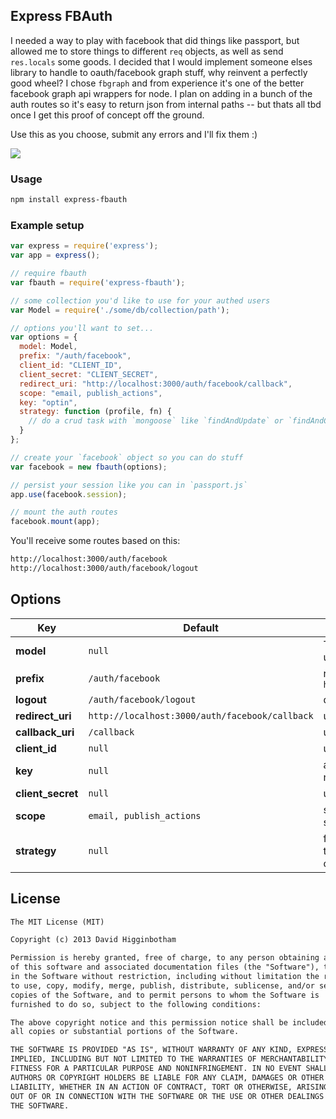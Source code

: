 ## Express FBAuth
I needed a way to play with facebook that did things like passport, but allowed me to store things to different `req` objects, as well as send `res.locals` some goods. I decided that I would implement someone elses library to handle to oauth/facebook graph stuff, why reinvent a perfectly good wheel? I chose `fbgraph` and from experience it's one of the better facebook graph api wrappers for node. I plan on adding in a bunch of the auth routes so it's easy to return json from internal paths -- but thats all tbd once I get this proof of concept off the ground.

Use this as you choose, submit any errors and I'll fix them :)

![](https://badge.fury.io/js/express-fbauth.png)

### Usage
```md
npm install express-fbauth
```

### Example setup
```js
var express = require('express');
var app = express();

// require fbauth
var fbauth = require('express-fbauth');

// some collection you'd like to use for your authed users
var Model = require('./some/db/collection/path');

// options you'll want to set... 
var options = {
  model: Model,
  prefix: "/auth/facebook",
  client_id: "CLIENT_ID",
  client_secret: "CLIENT_SECRET",
  redirect_uri: "http://localhost:3000/auth/facebook/callback",
  scope: "email, publish_actions",
  key: "optin",
  strategy: function (profile, fn) {
    // do a crud task with `mongoose` like `findAndUpdate` or `findAndCreate`
  }
};

// create your `facebook` object so you can do stuff
var facebook = new fbauth(options);

// persist your session like you can in `passport.js`
app.use(facebook.session);

// mount the auth routes
facebook.mount(app);
```

You'll receive some routes based on this:

```md
http://localhost:3000/auth/facebook
http://localhost:3000/auth/facebook/logout
```

## Options
Key | Default | Description
--- | --- | ---
**model** | `null` | The users/optins model you want to use
**prefix** | `/auth/facebook` | route prefix, ie `http://localhost:3000/auth/facebook`
**logout** | `/auth/facebook/logout` | defaults to `prefix + /logout`
**redirect_uri** | `http://localhost:3000/auth/facebook/callback` | use full url path
**callback_uri** | `/callback` | use last path ie `/callback`
**client_id** | `null` | use the one from your facebook app
**key** | `null` | almost anything works, however I am not sanitizing yet
**client_secret** | `null` | use the one from your facebook app
**scope** | `email, publish_actions` | see facebook docs for full list of scope/perms
**strategy** | `null` | finally, your end-point, the little guy that goes in and finds, updates or creates something

## License
```md
The MIT License (MIT)

Copyright (c) 2013 David Higginbotham 

Permission is hereby granted, free of charge, to any person obtaining a copy
of this software and associated documentation files (the "Software"), to deal
in the Software without restriction, including without limitation the rights
to use, copy, modify, merge, publish, distribute, sublicense, and/or sell
copies of the Software, and to permit persons to whom the Software is
furnished to do so, subject to the following conditions:

The above copyright notice and this permission notice shall be included in
all copies or substantial portions of the Software.

THE SOFTWARE IS PROVIDED "AS IS", WITHOUT WARRANTY OF ANY KIND, EXPRESS OR
IMPLIED, INCLUDING BUT NOT LIMITED TO THE WARRANTIES OF MERCHANTABILITY,
FITNESS FOR A PARTICULAR PURPOSE AND NONINFRINGEMENT. IN NO EVENT SHALL THE
AUTHORS OR COPYRIGHT HOLDERS BE LIABLE FOR ANY CLAIM, DAMAGES OR OTHER
LIABILITY, WHETHER IN AN ACTION OF CONTRACT, TORT OR OTHERWISE, ARISING FROM,
OUT OF OR IN CONNECTION WITH THE SOFTWARE OR THE USE OR OTHER DEALINGS IN
THE SOFTWARE.
```

